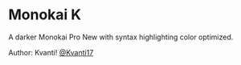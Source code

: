 # Monokai K
A darker Monokai Pro New with syntax highlighting color optimized.

Author:  Kvanti! [@Kvanti17](https://github.com/Kvanti17)